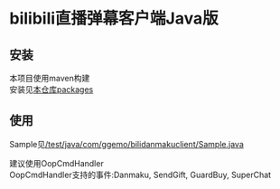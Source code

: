 # bilibili直播弹幕客户端Java版
## 安装
本项目使用maven构建  
安装见[本仓库packages](https://github.com/HHHHhgqcdxhg/bili-danmaku-client/packages)    

## 使用
Sample见[/test/java/com/ggemo/bilidanmakuclient/Sample.java](https://github.com/HHHHhgqcdxhg/bili-danmaku-client/blob/master/src/test/java/com/ggemo/bilidanmakuclient/Sample.java)  

建议使用OopCmdHandler  
OopCmdHandler支持的事件:Danmaku, SendGift, GuardBuy, SuperChat  
